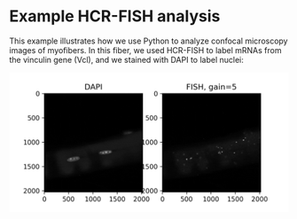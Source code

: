# Example HCR-FISH analysis

This example illustrates how we use Python to analyze confocal microscopy images of myofibers. In this fiber, we used HCR-FISH to label mRNAs from the vinculin gene (Vcl), and we stained with DAPI to label nuclei:

<img src="vcl_channels.gif" alt="vcl_channels">